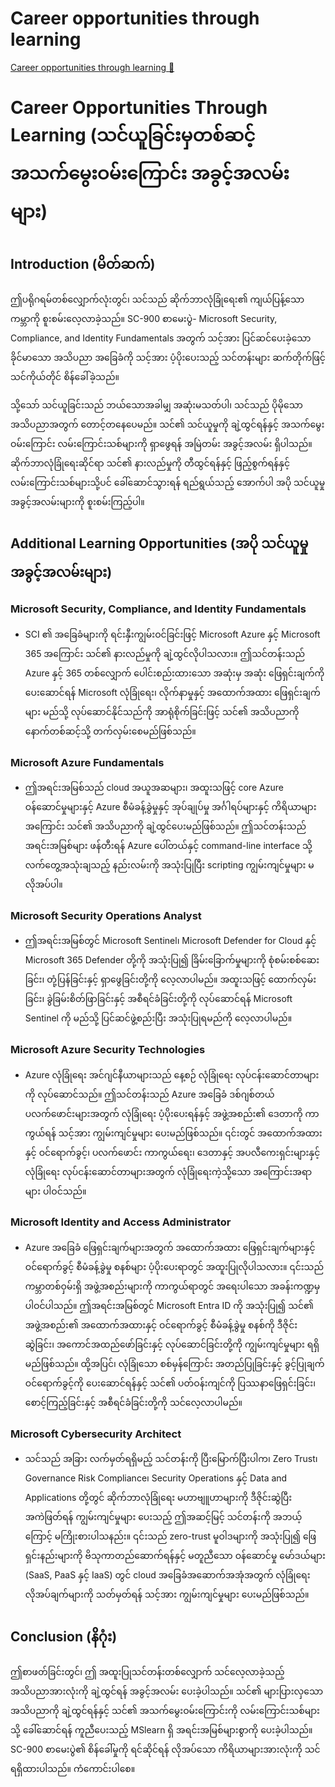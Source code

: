 # Career opportunities through learning

[Career opportunities through learning 🔗](https://www.coursera.org/learn/microsoft-sc-900-exam-preparation-and-practice/supplement/2cidZ/career-opportunities-through-learning)

# Career Opportunities Through Learning (သင်ယူခြင်းမှတစ်ဆင့် အသက်မွေးဝမ်းကြောင်း အခွင့်အလမ်းများ)

## Introduction (မိတ်ဆက်)

ဤပရိုဂရမ်တစ်လျှောက်လုံးတွင်၊ သင်သည် ဆိုက်ဘာလုံခြုံရေး၏ ကျယ်ပြန့်သော ကမ္ဘာကို စူးစမ်းလေ့လာခဲ့သည်။ SC-900 စာမေးပွဲ- Microsoft Security, Compliance, and Identity Fundamentals အတွက် သင့်အား ပြင်ဆင်ပေးခဲ့သော ခိုင်မာသော အသိပညာ အခြေခံကို သင့်အား ပံ့ပိုးပေးသည့် သင်တန်းများ ဆက်တိုက်ဖြင့် သင်ကိုယ်တိုင် စိန်ခေါ်ခဲ့သည်။

သို့သော် သင်ယူခြင်းသည် ဘယ်သောအခါမျှ အဆုံးမသတ်ပါ၊ သင်သည် ပိုမိုသော အသိပညာအတွက် တောင့်တနေပေမည်။ သင်၏ သင်ယူမှုကို ချဲ့ထွင်ရန်နှင့် အသက်မွေးဝမ်းကြောင်း လမ်းကြောင်းသစ်များကို ရှာဖွေရန် အမြဲတမ်း အခွင့်အလမ်း ရှိပါသည်။ ဆိုက်ဘာလုံခြုံရေးဆိုင်ရာ သင်၏ နားလည်မှုကို တီထွင်ရန်နှင့် ဖြည့်စွက်ရန်နှင့် လမ်းကြောင်းသစ်များသို့ပင် ခေါ်ဆောင်သွားရန် ရည်ရွယ်သည့် အောက်ပါ အပို သင်ယူမှု အခွင့်အလမ်းများကို စူးစမ်းကြည့်ပါ။

## Additional Learning Opportunities (အပို သင်ယူမှု အခွင့်အလမ်းများ)

### Microsoft Security, Compliance, and Identity Fundamentals

- SCI ၏ အခြေခံများကို ရင်းနှီးကျွမ်းဝင်ခြင်းဖြင့် Microsoft Azure နှင့် Microsoft 365 အကြောင်း သင်၏ နားလည်မှုကို ချဲ့ထွင်လိုပါသလား။ ဤသင်တန်းသည် Azure နှင့် 365 တစ်လျှောက် ပေါင်းစည်းထားသော အဆုံးမှ အဆုံး ဖြေရှင်းချက်ကို ပေးဆောင်ရန် Microsoft လုံခြုံရေး၊ လိုက်နာမှုနှင့် အထောက်အထား ဖြေရှင်းချက်များ မည်သို့ လုပ်ဆောင်နိုင်သည်ကို အာရုံစိုက်ခြင်းဖြင့် သင်၏ အသိပညာကို နောက်တစ်ဆင့်သို့ တက်လှမ်းစေမည်ဖြစ်သည်။

### Microsoft Azure Fundamentals

- ဤအရင်းအမြစ်သည် cloud အယူအဆများ၊ အထူးသဖြင့် core Azure ဝန်ဆောင်မှုများနှင့် Azure စီမံခန့်ခွဲမှုနှင့် အုပ်ချုပ်မှု အင်္ဂါရပ်များနှင့် ကိရိယာများအကြောင်း သင်၏ အသိပညာကို ချဲ့ထွင်ပေးမည်ဖြစ်သည်။ ဤသင်တန်းသည် အရင်းအမြစ်များ ဖန်တီးရန် Azure ပေါ်တယ်နှင့် command-line interface သို့ လက်တွေ့အသုံးချသည့် နည်းလမ်းကို အသုံးပြုပြီး scripting ကျွမ်းကျင်မှုများ မလိုအပ်ပါ။

### Microsoft Security Operations Analyst

- ဤအရင်းအမြစ်တွင် Microsoft Sentinel၊ Microsoft Defender for Cloud နှင့် Microsoft 365 Defender တို့ကို အသုံးပြု၍ ခြိမ်းခြောက်မှုများကို စုံစမ်းစစ်ဆေးခြင်း၊ တုံ့ပြန်ခြင်းနှင့် ရှာဖွေခြင်းတို့ကို လေ့လာပါမည်။ အထူးသဖြင့် ထောက်လှမ်းခြင်း၊ ခွဲခြမ်းစိတ်ဖြာခြင်းနှင့် အစီရင်ခံခြင်းတို့ကို လုပ်ဆောင်ရန် Microsoft Sentinel ကို မည်သို့ ပြင်ဆင်ဖွဲ့စည်းပြီး အသုံးပြုရမည်ကို လေ့လာပါမည်။

### Microsoft Azure Security Technologies

- Azure လုံခြုံရေး အင်ဂျင်နီယာများသည် နေ့စဉ် လုံခြုံရေး လုပ်ငန်းဆောင်တာများကို လုပ်ဆောင်သည်။ ဤသင်တန်းသည် Azure အခြေခံ ဒစ်ဂျစ်တယ် ပလက်ဖောင်းများအတွက် လုံခြုံရေး ပံ့ပိုးပေးရန်နှင့် အဖွဲ့အစည်း၏ ဒေတာကို ကာကွယ်ရန် သင့်အား ကျွမ်းကျင်မှုများ ပေးမည်ဖြစ်သည်။ ၎င်းတွင် အထောက်အထားနှင့် ဝင်ရောက်ခွင့်၊ ပလက်ဖောင်း ကာကွယ်ရေး၊ ဒေတာနှင့် အပလီကေးရှင်းများနှင့် လုံခြုံရေး လုပ်ငန်းဆောင်တာများအတွက် လုံခြုံရေးကဲ့သို့သော အကြောင်းအရာများ ပါဝင်သည်။

### Microsoft Identity and Access Administrator

- Azure အခြေခံ ဖြေရှင်းချက်များအတွက် အထောက်အထား ဖြေရှင်းချက်များနှင့် ဝင်ရောက်ခွင့် စီမံခန့်ခွဲမှု စနစ်များ ပံ့ပိုးပေးရာတွင် အထူးပြုလိုပါသလား။ ၎င်းသည် ကမ္ဘာတစ်ဝှမ်းရှိ အဖွဲ့အစည်းများကို ကာကွယ်ရာတွင် အရေးပါသော အခန်းကဏ္ဍမှ ပါဝင်ပါသည်။ ဤအရင်းအမြစ်တွင် Microsoft Entra ID ကို အသုံးပြု၍ သင်၏ အဖွဲ့အစည်း၏ အထောက်အထားနှင့် ဝင်ရောက်ခွင့် စီမံခန့်ခွဲမှု စနစ်ကို ဒီဇိုင်းဆွဲခြင်း၊ အကောင်အထည်ဖော်ခြင်းနှင့် လုပ်ဆောင်ခြင်းတို့ကို ကျွမ်းကျင်မှုများ ရရှိမည်ဖြစ်သည်။ ထို့အပြင်၊ လုံခြုံသော စစ်မှန်ကြောင်း အတည်ပြုခြင်းနှင့် ခွင့်ပြုချက် ဝင်ရောက်ခွင့်ကို ပေးဆောင်ရန်နှင့် သင်၏ ပတ်ဝန်းကျင်ကို ပြဿနာဖြေရှင်းခြင်း၊ စောင့်ကြည့်ခြင်းနှင့် အစီရင်ခံခြင်းတို့ကို သင်လေ့လာပါမည်။

### Microsoft Cybersecurity Architect

- သင်သည် အခြား လက်မှတ်ရရှိမည့် သင်တန်းကို ပြီးမြောက်ပြီးပါက၊ Zero Trust၊ Governance Risk Compliance၊ Security Operations နှင့် Data and Applications တို့တွင် ဆိုက်ဘာလုံခြုံရေး မဟာဗျူဟာများကို ဒီဇိုင်းဆွဲပြီး အကဲဖြတ်ရန် ကျွမ်းကျင်မှုများ ပေးသည့် ဤအဆင့်မြင့် သင်တန်းကို အဘယ့်ကြောင့် မကြိုးစားပါသနည်း။ ၎င်းသည် zero-trust မူဝါဒများကို အသုံးပြု၍ ဖြေရှင်းနည်းများကို ဗိသုကာတည်ဆောက်ရန်နှင့် မတူညီသော ဝန်ဆောင်မှု မော်ဒယ်များ (SaaS, PaaS နှင့် IaaS) တွင် cloud အခြေခံအဆောက်အအုံအတွက် လုံခြုံရေး လိုအပ်ချက်များကို သတ်မှတ်ရန် သင့်အား ကျွမ်းကျင်မှုများ ပေးမည်ဖြစ်သည်။

## Conclusion (နိဂုံး)

ဤစာဖတ်ခြင်းတွင်၊ ဤ အထူးပြုသင်တန်းတစ်လျှောက် သင်လေ့လာခဲ့သည့် အသိပညာအားလုံးကို ချဲ့ထွင်ရန် အခွင့်အလမ်း ပေးခဲ့ပါသည်။ သင်၏ များပြားလှသော အသိပညာကို ချဲ့ထွင်ရန်နှင့် သင်၏ အသက်မွေးဝမ်းကြောင်းကို လမ်းကြောင်းသစ်များသို့ ခေါ်ဆောင်ရန် ကူညီပေးသည့် MSlearn ရှိ အရင်းအမြစ်များစွာကို ပေးခဲ့ပါသည်။ SC-900 စာမေးပွဲ၏ စိန်ခေါ်မှုကို ရင်ဆိုင်ရန် လိုအပ်သော ကိရိယာများအားလုံးကို သင်ရရှိထားပါသည်။ ကံကောင်းပါစေ။
